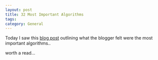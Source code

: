 ```yaml
---
layout: post
title: 32 Most Important Algorithms
tags: 
category: General
---
```

Today I saw this [blog post](http://www.risc.jku.at/people/ckoutsch/stuff/e_algorithms.html) outlining what the blogger felt were the most important algorithms..

worth a read…
